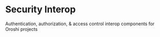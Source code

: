 # Security Interop

Authentication, authorization, & access control interop components for Oroshi projects

